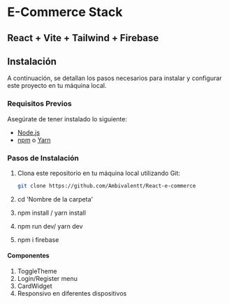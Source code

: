 # E-Commerce Stack

## React + Vite + Tailwind + Firebase



## Instalación

A continuación, se detallan los pasos necesarios para instalar y configurar este proyecto en tu máquina local.

### Requisitos Previos

Asegúrate de tener instalado lo siguiente:

- [Node.js](https://nodejs.org/)
- [npm](https://www.npmjs.com/) o [Yarn](https://yarnpkg.com/)

### Pasos de Instalación

1. Clona este repositorio en tu máquina local utilizando Git:

   ```bash
   git clone https://github.com/Ambivalentt/React-e-commerce

2. cd 'Nombre de la carpeta'
3. npm install / yarn install
4. npm run dev/ yarn dev
5. npm i firebase

#### Componentes
1. ToggleTheme
2. Login/Register menu
3. CardWidget
4. Responsivo en diferentes dispositivos


